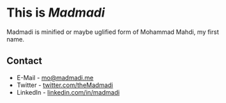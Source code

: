 # This is _Madmadi_

Madmadi is minified or maybe uglified form of Mohammad Mahdi, my first name.

## Contact

- E-Mail - [mo@madmadi.me](mailto:mo@madmadi.me)
- Twitter - [twitter.com/theMadmadi](https://twitter.com/theMadmadi)
- LinkedIn - [linkedin.com/in/madmadi](https://linkedin.com/in/madmadi)
